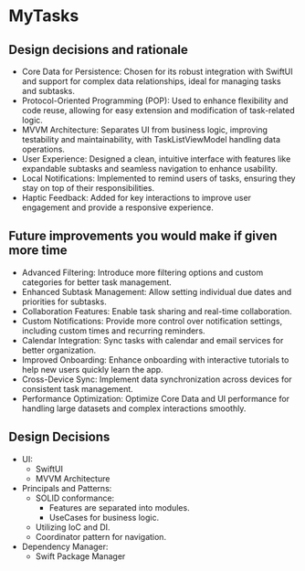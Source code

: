 # MyTasks

## Design decisions and rationale
- Core Data for Persistence: Chosen for its robust integration with SwiftUI and support for complex data relationships, ideal for managing tasks and subtasks.
- Protocol-Oriented Programming (POP): Used to enhance flexibility and code reuse, allowing for easy extension and modification of task-related logic.
- MVVM Architecture: Separates UI from business logic, improving testability and maintainability, with TaskListViewModel handling data operations.
- User Experience: Designed a clean, intuitive interface with features like expandable subtasks and seamless navigation to enhance usability.
- Local Notifications: Implemented to remind users of tasks, ensuring they stay on top of their responsibilities.
- Haptic Feedback: Added for key interactions to improve user engagement and provide a responsive experience.
  
## Future improvements you would make if given more time
- Advanced Filtering: Introduce more filtering options and custom categories for better task management.
- Enhanced Subtask Management: Allow setting individual due dates and priorities for subtasks.
- Collaboration Features: Enable task sharing and real-time collaboration.
- Custom Notifications: Provide more control over notification settings, including custom times and recurring reminders.
- Calendar Integration: Sync tasks with calendar and email services for better organization.
- Improved Onboarding: Enhance onboarding with interactive tutorials to help new users quickly learn the app.
- Cross-Device Sync: Implement data synchronization across devices for consistent task management.
- Performance Optimization: Optimize Core Data and UI performance for handling large datasets and complex interactions smoothly.

## Design Decisions
- UI:
  - SwiftUI
  - MVVM Architecture
- Principals and Patterns:
  - SOLID conformance:
    - Features are separated into modules.
    - UseCases for business logic.
  - Utilizing IoC and DI.
  - Coordinator pattern for navigation.
- Dependency Manager:
  - Swift Package Manager

